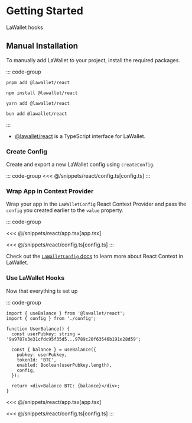# Getting Started

LaWallet hooks

## Manual Installation

To manually add LaWallet to your project, install the required packages.

::: code-group

```bash-vue [pnpm]
pnpm add @lawallet/react
```

```bash-vue [npm]
npm install @lawallet/react
```

```bash-vue [yarn]
yarn add @lawallet/react
```

```bash-vue [bun]
bun add @lawallet/react
```

:::

- [@lawallet/react](https://lawallet.ar) is a TypeScript interface for LaWallet.

### Create Config

Create and export a new LaWallet config using `createConfig`.

::: code-group
<<< @/snippets/react/config.ts[config.ts]
:::

### Wrap App in Context Provider

Wrap your app in the `LaWalletConfig` React Context Provider and pass the `config` you created earlier to the `value` property.

::: code-group

<<< @/snippets/react/app.tsx[app.tsx]

<<< @/snippets/react/config.ts[config.ts]
:::

Check out the [`LaWalletConfig` docs](/react/api/LaWalletConfig) to learn more about React Context in LaWallet.

### Use LaWallet Hooks

Now that everything is set up

::: code-group

```tsx [UserBalance.tsx]
import { useBalance } from '@lawallet/react';
import { config } from './config';

function UserBalance() {
  const userPubkey: string = '9a9787e3e31cfdc95f35d5...9789c20f63546b191e28d59';

  const { balance } = useBalance({
    pubkey: userPubkey,
    tokenId: 'BTC',
    enabled: Boolean(userPubkey.length),
    config,
  });

  return <div>Balance BTC: {balance}</div>;
}
```

<<< @/snippets/react/app.tsx[app.tsx]

<<< @/snippets/react/config.ts[config.ts]
:::
